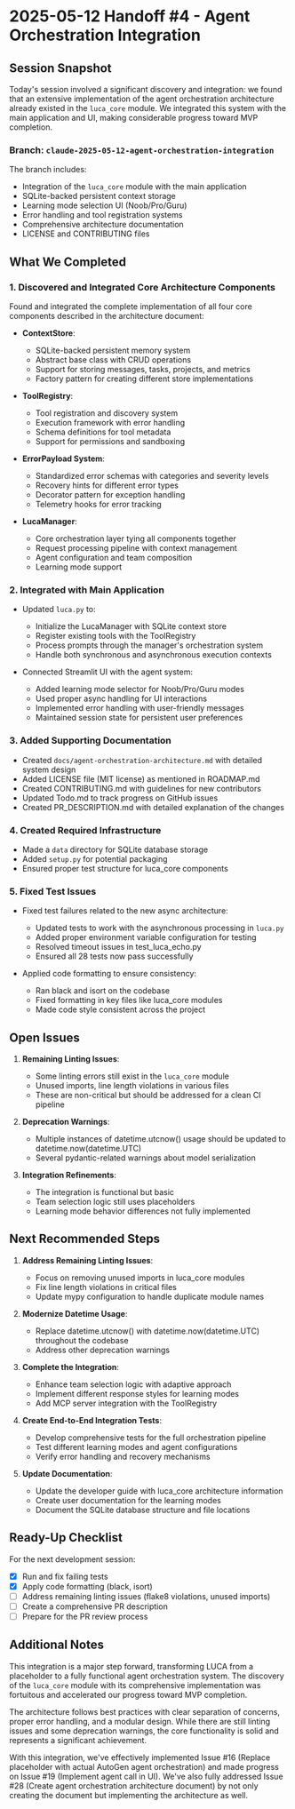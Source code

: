 # 2025-05-12 Handoff #4 - Agent Orchestration Integration

## Session Snapshot

Today's session involved a significant discovery and integration: we found that an extensive implementation of the agent orchestration architecture already existed in the `luca_core` module. We integrated this system with the main application and UI, making considerable progress toward MVP completion.

### Branch: `claude-2025-05-12-agent-orchestration-integration`

The branch includes:

- Integration of the `luca_core` module with the main application
- SQLite-backed persistent context storage
- Learning mode selection UI (Noob/Pro/Guru)
- Error handling and tool registration systems
- Comprehensive architecture documentation
- LICENSE and CONTRIBUTING files

## What We Completed

### 1. Discovered and Integrated Core Architecture Components

Found and integrated the complete implementation of all four core components described in the architecture document:

- **ContextStore**:
  - SQLite-backed persistent memory system
  - Abstract base class with CRUD operations
  - Support for storing messages, tasks, projects, and metrics
  - Factory pattern for creating different store implementations

- **ToolRegistry**:
  - Tool registration and discovery system
  - Execution framework with error handling
  - Schema definitions for tool metadata
  - Support for permissions and sandboxing

- **ErrorPayload System**:
  - Standardized error schemas with categories and severity levels
  - Recovery hints for different error types
  - Decorator pattern for exception handling
  - Telemetry hooks for error tracking

- **LucaManager**:
  - Core orchestration layer tying all components together
  - Request processing pipeline with context management
  - Agent configuration and team composition
  - Learning mode support

### 2. Integrated with Main Application

- Updated `luca.py` to:
  - Initialize the LucaManager with SQLite context store
  - Register existing tools with the ToolRegistry
  - Process prompts through the manager's orchestration system
  - Handle both synchronous and asynchronous execution contexts

- Connected Streamlit UI with the agent system:
  - Added learning mode selector for Noob/Pro/Guru modes
  - Used proper async handling for UI interactions
  - Implemented error handling with user-friendly messages
  - Maintained session state for persistent user preferences

### 3. Added Supporting Documentation

- Created `docs/agent-orchestration-architecture.md` with detailed system design
- Added LICENSE file (MIT license) as mentioned in ROADMAP.md
- Created CONTRIBUTING.md with guidelines for new contributors
- Updated Todo.md to track progress on GitHub issues
- Created PR_DESCRIPTION.md with detailed explanation of the changes

### 4. Created Required Infrastructure

- Made a `data` directory for SQLite database storage
- Added `setup.py` for potential packaging
- Ensured proper test structure for luca_core components

### 5. Fixed Test Issues

- Fixed test failures related to the new async architecture:
  - Updated tests to work with the asynchronous processing in `luca.py`
  - Added proper environment variable configuration for testing
  - Resolved timeout issues in test_luca_echo.py
  - Ensured all 28 tests now pass successfully

- Applied code formatting to ensure consistency:
  - Ran black and isort on the codebase
  - Fixed formatting in key files like luca_core modules
  - Made code style consistent across the project

## Open Issues

1. **Remaining Linting Issues**:
   - Some linting errors still exist in the `luca_core` module
   - Unused imports, line length violations in various files
   - These are non-critical but should be addressed for a clean CI pipeline

2. **Deprecation Warnings**:
   - Multiple instances of datetime.utcnow() usage should be updated to datetime.now(datetime.UTC)
   - Several pydantic-related warnings about model serialization

3. **Integration Refinements**:
   - The integration is functional but basic
   - Team selection logic still uses placeholders
   - Learning mode behavior differences not fully implemented

## Next Recommended Steps

1. **Address Remaining Linting Issues**:
   - Focus on removing unused imports in luca_core modules
   - Fix line length violations in critical files
   - Update mypy configuration to handle duplicate module names

2. **Modernize Datetime Usage**:
   - Replace datetime.utcnow() with datetime.now(datetime.UTC) throughout the codebase
   - Address other deprecation warnings

3. **Complete the Integration**:
   - Enhance team selection logic with adaptive approach
   - Implement different response styles for learning modes
   - Add MCP server integration with the ToolRegistry

4. **Create End-to-End Integration Tests**:
   - Develop comprehensive tests for the full orchestration pipeline
   - Test different learning modes and agent configurations
   - Verify error handling and recovery mechanisms

5. **Update Documentation**:
   - Update the developer guide with luca_core architecture information
   - Create user documentation for the learning modes
   - Document the SQLite database structure and file locations

## Ready-Up Checklist

For the next development session:

- [x] Run and fix failing tests
- [x] Apply code formatting (black, isort)
- [ ] Address remaining linting issues (flake8 violations, unused imports)
- [ ] Create a comprehensive PR description
- [ ] Prepare for the PR review process

## Additional Notes

This integration is a major step forward, transforming LUCA from a placeholder to a fully functional agent orchestration system. The discovery of the `luca_core` module with its comprehensive implementation was fortuitous and accelerated our progress toward MVP completion.

The architecture follows best practices with clear separation of concerns, proper error handling, and a modular design. While there are still linting issues and some deprecation warnings, the core functionality is solid and represents a significant achievement.

With this integration, we've effectively implemented Issue #16 (Replace placeholder with actual AutoGen agent orchestration) and made progress on Issue #19 (Implement agent call in UI). We've also fully addressed Issue #28 (Create agent orchestration architecture document) by not only creating the document but implementing the architecture as well.
